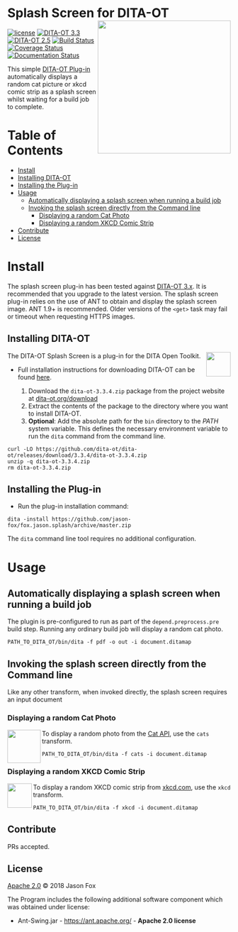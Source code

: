 # Splash Screen for DITA-OT [<img src="https://jason-fox.github.io/fox.jason.splash/splash.png" align="right" width="300">](https://splash-screen-plug-in-for-dita-ot.rtfd.io/)

[![license](https://img.shields.io/github/license/jason-fox/fox.jason.splash.svg)](http://www.apache.org/licenses/LICENSE-2.0)
[![DITA-OT 3.3](https://img.shields.io/badge/DITA--OT-3.3-blue.svg)](http://www.dita-ot.org/3.3/)
[![DITA-OT 2.5](https://img.shields.io/badge/DITA--OT-2.5-green.svg)](http://www.dita-ot.org/2.5/)
[![Build Status](https://travis-ci.org/jason-fox/fox.jason.splash.svg?branch=master)](https://travis-ci.org/jason-fox/fox.jason.splash)
[![Coverage Status](https://coveralls.io/repos/github/jason-fox/fox.jason.splash/badge.svg?branch=master)](https://coveralls.io/github/jason-fox/fox.jason.splash?branch=master)
[![Documentation Status](https://readthedocs.org/projects/splash-screen-plug-in-for-dita-ot/badge/?version=latest)](https://splash-screen-plug-in-for-dita-ot.readthedocs.io/en/latest/?badge=latest)



This simple [DITA-OT Plug-in](https://www.dita-ot.org/plugins) automatically displays a random cat picture or xkcd comic strip as a splash screen whilst waiting for a build job to complete.


# Table of Contents

-  [Install](#install)
  -  [Installing DITA-OT](#installing-dita-ot)
  -  [Installing the Plug-in](#installing-the-plug-in)
- [Usage](#usage)
  -  [Automatically displaying a splash screen when running a build job](#automatically-displaying-a-splash-screen-when-running-a-build-job)
  -  [Invoking the splash screen directly from the Command line](#invoking-the-splash-screen-directly-from-the-command-line)
     -  [Displaying a random Cat Photo](#displaying-a-random-cat-photo)
     -  [Displaying a random XKCD Comic Strip](#displaying-a-random-xkcd-comic-strip)
- [Contribute](#contribute)
- [License](#license)


# Install

The splash screen plug-in has been tested against [DITA-OT 3.x](http://www.dita-ot.org/download). It is recommended that you upgrade to the latest version. The splash screen plug-in relies on the use of ANT to obtain and display the splash screen image. ANT 1.9+ is recommended. Older versions of the `<get>` task may fail or timeout when requesting HTTPS images. 

## Installing DITA-OT

<a href="https://www.dita-ot.org"><img src="https://www.dita-ot.org/images/dita-ot-logo.svg" align="right" height="55"></a>

The DITA-OT Splash Screen is a plug-in for the DITA Open Toolkit.

-   Full installation instructions for downloading DITA-OT can be found
    [here](https://www.dita-ot.org/3.3/topics/installing-client.html).

    1.  Download the `dita-ot-3.3.4.zip` package from the project website at
        [dita-ot.org/download](https://www.dita-ot.org/download)
    2.  Extract the contents of the package to the directory where you want to install DITA-OT.
    3.  **Optional**: Add the absolute path for the `bin` directory to the _PATH_ system variable. This defines the
        necessary environment variable to run the `dita` command from the command line.

```console
curl -LO https://github.com/dita-ot/dita-ot/releases/download/3.3.4/dita-ot-3.3.4.zip
unzip -q dita-ot-3.3.4.zip
rm dita-ot-3.3.4.zip
```

## Installing the Plug-in

-   Run the plug-in installation command:

```console
dita -install https://github.com/jason-fox/fox.jason.splash/archive/master.zip
```

The `dita` command line tool requires no additional configuration.


# Usage

## Automatically displaying a splash screen when running a build job

The plugin is pre-configured to run as part of the `depend.preprocess.pre` build step. Running any ordinary build job will display a random cat photo.

```console
PATH_TO_DITA_OT/bin/dita -f pdf -o out -i document.ditamap
```

## Invoking the splash screen directly from the Command line

Like any other transform, when invoked directly, the splash screen requires an input document

### Displaying a random Cat Photo

<a href="https://thecatapi.com"><img src="https://cdn2.thecatapi.com/logos/thecatapi_256xW.png" align="left" height="75"></a>

To display a random photo from the [Cat API](https://thecatapi.com/), use the `cats` transform.

```console
PATH_TO_DITA_OT/bin/dita -f cats -i document.ditamap
```

### Displaying a random XKCD Comic Strip

<a href="https://xkcd.com"><img src="https://xkcd.com/s/0b7742.png" align="left" height="55"></a>

To display a random XKCD comic strip from [xkcd.com](https://xkcd.com/), use the `xkcd` transform.

```console
PATH_TO_DITA_OT/bin/dita -f xkcd -i document.ditamap
```

## Contribute

PRs accepted.

## License

[Apache 2.0](LICENSE) © 2018 Jason Fox

The Program includes the following additional software component which was obtained under license:

* Ant-Swing.jar - https://ant.apache.org/ - **Apache 2.0 license**

